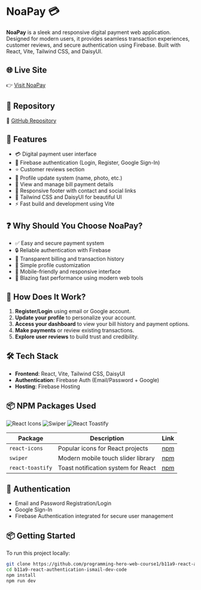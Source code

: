 # NoaPay 💳

**NoaPay** is a sleek and responsive digital payment web application. Designed for modern users, it provides seamless transaction experiences, customer reviews, and secure authentication using Firebase. Built with React, Vite, Tailwind CSS, and DaisyUI.

## 🌐 Live Site

👉 [Visit NoaPay](https://noapay24.web.app/)

## 📂 Repository

🔗 [GitHub Repository](https://github.com/programming-hero-web-course1/b11a9-react-authentication-ismail-dev-code)

## 🚀 Features

- 💳 Digital payment user interface
- 🔐 Firebase authentication (Login, Register, Google Sign-In)
- ⭐ Customer reviews section
- 👤 Profile update system (name, photo, etc.)
- 🧾 View and manage bill payment details
- 📄 Responsive footer with contact and social links
- 🎨 Tailwind CSS and DaisyUI for beautiful UI
- ⚡ Fast build and development using Vite

## ❓ Why Should You Choose NoaPay?

- ✅ Easy and secure payment system
- 🔒 Reliable authentication with Firebase
- 🧾 Transparent billing and transaction history
- 👤 Simple profile customization
- 📱 Mobile-friendly and responsive interface
- 🚀 Blazing fast performance using modern web tools

## 🔄 How Does It Work?

1. **Register/Login** using email or Google account.
2. **Update your profile** to personalize your account.
3. **Access your dashboard** to view your bill history and payment options.
4. **Make payments** or review existing transactions.
5. **Explore user reviews** to build trust and credibility.

## 🛠️ Tech Stack

- **Frontend**: React, Vite, Tailwind CSS, DaisyUI
- **Authentication**: Firebase Auth (Email/Password + Google)
- **Hosting**: Firebase Hosting

## 📦 NPM Packages Used

![React Icons](https://img.shields.io/badge/React%20Icons-%5E4.10.1-blue.svg?logo=react)
![Swiper](https://img.shields.io/badge/Swiper-%5E11.0.5-purple.svg?logo=swiper)
![React Toastify](https://img.shields.io/badge/React%20Toastify-%5E9.1.3-orange.svg?logo=javascript)

| Package            | Description                               | Link                                            |
|--------------------|-------------------------------------------|-------------------------------------------------|
| `react-icons`      | Popular icons for React projects          | [npm](https://www.npmjs.com/package/react-icons) |
| `swiper`           | Modern mobile touch slider library        | [npm](https://www.npmjs.com/package/swiper)      |
| `react-toastify`   | Toast notification system for React       | [npm](https://www.npmjs.com/package/react-toastify) |

## 🔐 Authentication

- Email and Password Registration/Login
- Google Sign-In
- Firebase Authentication integrated for secure user management

## 📦 Getting Started

To run this project locally:

```bash
git clone https://github.com/programming-hero-web-course1/b11a9-react-authentication-ismail-dev-code.git
cd b11a9-react-authentication-ismail-dev-code
npm install
npm run dev
